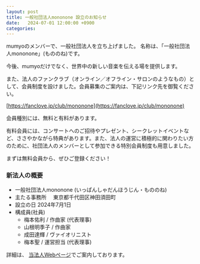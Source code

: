 ```yaml
---
layout: post
title: 一般社団法人mononone 設立のお知らせ 
date:   2024-07-01 12:00:00 +0900
categories: 
---
```


mumyoのメンバーで、一般社団法人を立ち上げました。
名称は、「一般社団法人mononone」(もののね)です。

今後、mumyoだけでなく、世界中の新しい音楽を伝える場を提供します。

また、法人のファンクラブ（オンライン／オフライン・サロンのようなもの）として、会員制度を設けました。会員募集のご案内は、下記リンク先を御覧ください。

[https://fanclove.jp/club/mononone](https://fanclove.jp/club/mononone)

会員種別には、無料と有料があります。

有料会員には、コンサートへのご招待やプレゼント、シークレットイベントなど、ささやかながら特典があります。また、法人の運営に積極的に関わりたい方のために、社団法人のメンバーとして参加できる特別会員制度も用意しました。

まずは無料会員から、ぜひご登録ください！

### 新法人の概要
- 一般社団法人mononone (いっぱんしゃだんほうじん・もののね)
- 主たる事務所  　東京都千代田区神田須田町
- 設立の日  2024年7月1日
- 構成員(社員)
  - 梅本佑利 / 作曲家 (代表理事)
  - 山根明季子 / 作曲家
  - 成田達輝 / ヴァイオリニスト
  - 梅本聖 / 運営担当 (代表理事)

詳細は、 [当法人Webページ](/about/)でご案内しております。
